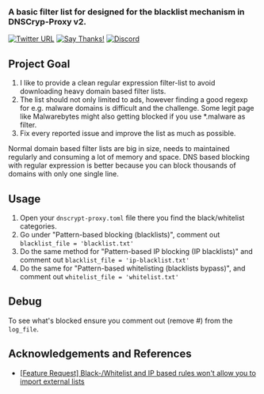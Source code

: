 ### A basic filter list for designed for the blacklist mechanism in DNSCryp-Proxy v2.

[![Twitter URL](https://img.shields.io/twitter/url/https/twitter.com/fold_left.svg?style=social&label=Follow%20%40CHEF-KOCH)](https://twitter.com/CKsTechNews)
[![Say Thanks!](https://img.shields.io/badge/Say%20Thanks-!-1EAEDB.svg)](https://saythanks.io/to/CHEF-KOCH)
[![Discord](https://discordapp.com/api/guilds/418256415874875402/widget.png)](https://discord.me/CHEF-KOCH)


Project Goal
------------

1. I like to provide a clean regular expression filter-list to avoid downloading heavy domain based filter lists. 
2. The list should not only limited to ads, however finding a good regexp for e.g. malware domains is difficult and the challenge. Some legit page like Malwarebytes might also getting blocked if you use *.malware as filter. 
3. Fix every reported issue and improve the list as much as possible. 

Normal domain based filter lists are big in size, needs to maintained regularly and consuming a lot of memory and space. DNS based blocking with regular expression is better because you can block thousands of domains with only one single line.


## Usage

1) Open your `dnscrypt-proxy.toml` file there you find the black/whitelist categories.
2) Go under "Pattern-based blocking (blacklists)", comment out `blacklist_file = 'blacklist.txt'`
3) Do the same method for "Pattern-based IP blocking (IP blacklists)" and comment out `blacklist_file = 'ip-blacklist.txt'`
4) Do the same for "Pattern-based whitelisting (blacklists bypass)", and comment out `whitelist_file = 'whitelist.txt'`


## Debug

To see what's blocked ensure you comment out (remove #) from the `log_file`.


## Acknowledgements and References
* [[Feature Request] Black-/Whitelist and IP based rules won't allow you to import external lists](https://github.com/jedisct1/dnscrypt-proxy/issues/428)
